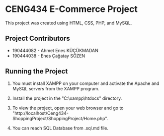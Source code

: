 # CENG434 E-Commerce Project

This project was created using HTML, CSS, PHP, and MySQL.

## Project Contributors
- 190444082 - Ahmet Enes KÜÇÜKMADAN
- 190444038 - Enes Çağatay SÖZEN

## Running the Project

1. You must install XAMPP on your computer and activate the Apache and MySQL servers from the XAMPP program.

2. Install the project in the "C:\xampp\htdocs" directory.

3. To view the project, open your web browser and go to "http://localhost/Ceng434-ShoppingProject/ShoppingProject/Home.php".

4. You can reach SQL Database from .sql.md file.